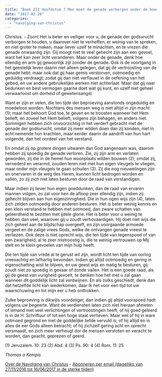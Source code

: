 ```yaml
---
title: "Boek III Hoofdstuk 7 Men moet de genade verbergen onder de hoede der nederigheid."
date: "2017-02-28"
categories: 
  - "navolging-van-christus"
---
```


Christus. - Zoon! Het is beter en veiliger voor u, de genade der godsvrucht verborgen te houden, u daarover niet te verheffen, er weinig van te spreken, en niet groter te maken; maar liever uzelf te minachten, en te vrezen die genade onwaardig zijn. Gij moogt niet te veel gehecht zijn aan een gevoel, want het kan zeer licht veranderen. Maar onder de genade, denk hoe ellendig en arm gij gewoonlijk zijt zonder de genade. Ook is de voortgang in het geestelijk leven daarin niet alleen gelegen, dat gij de vertroosting van de genade hebt: maar ook dat gij haar gemis verstorven, ootmoedig en geduldig verdraagt; zodat gij dan niet verflauwt in de oefening van het gebed, en uw andere gebruikelijke werken niet achterlaat. Maar dat gij naar bedunken en best vermogen gaarne doet wat gij kunt, en uzelf niet geheel verwaarloost om dorheid of gewetensangst.

Want er zijn er velen, die ten tijde der beproeving aanstonds ongeduldig en moedeloos worden. Nochtans des mensen weg is niet altijd in zijn macht (1); maar het behoort God toe, te geven en te troosten wanneer het Hem belieft, en zoveel het Hem belieft, volgens zijn behagen, en anders niet. Sommigen hebben zich onvoorzichtig in het verderf gebracht met de genade der godsvrucht, omdat zij meer wilden doen dan zij konden, niet in acht nemende hun krachten, maar eerder daarin de aandrift van hun hart volgende, dan het oordeel van het verstand.

En omdat zij op grotere dingen uitwaren dan God aangenaam was, daarom hebben zij spoedig de genade verloren. Zie, zij zijn arm en verlaten geworden, zij die in de hemel hun woonplaats wilden bouwen (2); omdat zij, vernederd en verarmd, zouden leren niet met hun eigen vleugels te vliegen, maar onder mijn vleugels te gaan schuilen (3). Zij die nog nieuwelingen zijn en onervaren in de weg des Heren, kunnen licht bedrogen worden en vallen, zo zij zich niet laten besturen door de raad van verstandigen.

Maar indien zij liever hun eigen goeddunken, dan de raad van ervaren mannen volgen, zo zal voor hen de afloop zeer ellendig zijn, indien zij gehecht blijven aan hun eigenzinnigheid. Die in hun ogen wijs zijn (4), laten zich zelden ootmoedig door anderen besturen. Het is beter weinig kennis en een klein verstand te hebben met ootmoed, dan zware schatten van geleerdheid te bezitten met ijdele glorie. Het is beter voor u weinig te hebben dan veel, waarover gij u zoudt verhovaardigen. Hij doet niet wijs die zich geheel aan de blijdschap overgeeft, en zijn voorgaande armoede vergeet en de zalige vrees Gods, welke de ontvangen genade vreest te verliezen. Ook deze is niet oprecht wijs, die ten tijde van tegenspoed of van een zwarigheid, al te zeer mistroostig is, die te weinig vertrouwen op Mij stelt en te klein gevoelen van mijn hulp heeft.

Die ten tijde van vrede al te gerust wil zijn, wordt licht ten tijde van oorlog vreesachtig en lafhartig bevonden. Indien gij altijd ootmoedig en gering in eigenschatting wist te blijven, en uw geest wijs en matig te besturen, gij zoudt niet zo spoedig in gevaar of zonde vallen. Het is een goede raad, als gij de geest van vurigheid gevoelt, te denken hoe het met u zal gaan wanneer dit goddelijk licht zal verdwijnen. En als zulks geschiedt, denk dan dat hetzelfde licht kan wederkomen, daar Ik het voor een tijd tot uw waarschuwing en tot mijn eer u heb onttrokken.

Zulke beproeving is dikwijls voordeliger, dan indien gij altijd voorspoed hadt volgens uw begeerte. Want de verdiensten laten zich niet hieraan afmeten of iemand met veel verlichtingen of vertroostingen heeft; of hij goed geleerd is in de H. Schriftuur of tot een hoge staat verheven. Maar wel of hij in ware ootmoed gegrond en met de goddelijke liefde vervuld is; of hij altijd en in alles de eer Gods alleen betracht; of hij zichzelf gering acht en oprecht versmaadt, en zich meer verheugt dor de mensen verstoten en veracht te worden, dan geacht, geprezen of geerd.

(1) Jeruzalem. 10: 23 (2) Abd. 4 (3) Ps. 90: 4 (4) Rom. 11: 25

_Thomas a Kempis_

[Over de Navolging van Christus](/blog/de-navolging-van-christus-in-de-sterke-tijden/) - [Abonneren per email (dagelijks van 27/11/2016 tot 16/06/2017 in de sterke tijden)](http://eepurl.com/cg9VGT)
